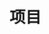 ---
title: 项目
description: 
image:

# Badge style
style:
    background: "#2a9d8f"
    color: "#fff"
---